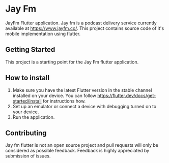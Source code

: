 # Jay Fm

JayFm Flutter application. Jay fm is a podcast delivery service currently available at https://www.jayfm.co/. This project contains source code of it's mobile implementation using flutter. 

## Getting Started

This project is a starting point for the Jay Fm flutter application.

## How to install
1. Make sure you have the latest Flutter version in the stable channel installed on your device. You can follow https://flutter.dev/docs/get-started/install for instructions how.
2. Set up an emulator or connect a device with debugging turned on to your device.
3. Run the application.


## Contributing
Jay fm flutter is not an open source project and pull requests will only be considered as possible feedback. Feedback is highly appreciated by submission of issues.



